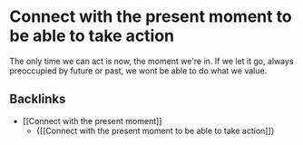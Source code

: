 # Connect with the present moment to be able to take action
The only time we can act is now, the moment we're in. If we let it go, always preoccupied by future or past, we wont be able to do what we value.

## Backlinks
* [[Connect with the present moment]]
	* {[[Connect with the present moment to be able to take action]]}

<!-- #Life -->

<!-- {BearID:AAE31F30-64D0-4E16-AF80-F850FABA19A5-15756-00001303496997F7} -->
